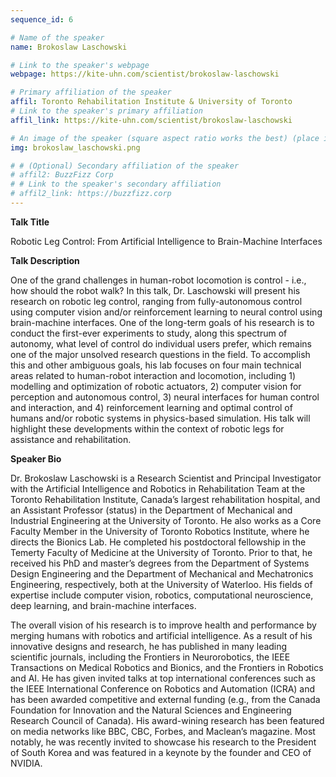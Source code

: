 ```yaml
---
sequence_id: 6

# Name of the speaker
name: Brokoslaw Laschowski

# Link to the speaker's webpage
webpage: https://kite-uhn.com/scientist/brokoslaw-laschowski

# Primary affiliation of the speaker
affil: Toronto Rehabilitation Institute & University of Toronto
# Link to the speaker's primary affiliation
affil_link: https://kite-uhn.com/scientist/brokoslaw-laschowski

# An image of the speaker (square aspect ratio works the best) (place in the `assets/img/speakers` directory)
img: brokoslaw_laschowski.png

# # (Optional) Secondary affiliation of the speaker
# affil2: BuzzFizz Corp
# # Link to the speaker's secondary affiliation 
# affil2_link: https://buzzfizz.corp
---
```


<!-- Whatever you write below will show up as the speaker's bio -->

<p><b> Talk Title </b></p>

Robotic Leg Control: From Artificial Intelligence to Brain-Machine Interfaces

 

<p><b> Talk Description </b></p>

One of the grand challenges in human-robot locomotion is control - i.e., how should the robot walk? In this talk, Dr. Laschowski will present his research on robotic leg control, ranging from fully-autonomous control using computer vision and/or reinforcement learning to neural control using brain-machine interfaces. One of the long-term goals of his research is to conduct the first-ever experiments to study, along this spectrum of autonomy, what level of control do individual users prefer, which remains one of the major unsolved research questions in the field. To accomplish this and other ambiguous goals, his lab focuses on four main technical areas related to human-robot interaction and locomotion, including 1) modelling and optimization of robotic actuators, 2) computer vision for perception and autonomous control, 3) neural interfaces for human control and interaction, and 4) reinforcement learning and optimal control of humans and/or robotic systems in physics-based simulation. His talk will highlight these developments within the context of robotic legs for assistance and rehabilitation. 

 

<p><b> Speaker Bio </b></p>

Dr. Brokoslaw Laschowski is a Research Scientist and Principal Investigator with the Artificial Intelligence and Robotics in Rehabilitation Team at the Toronto Rehabilitation Institute, Canada’s largest rehabilitation hospital, and an Assistant Professor (status) in the Department of Mechanical and Industrial Engineering at the University of Toronto. He also works as a Core Faculty Member in the University of Toronto Robotics Institute, where he directs the Bionics Lab. He completed his postdoctoral fellowship in the Temerty Faculty of Medicine at the University of Toronto. Prior to that, he received his PhD and master’s degrees from the Department of Systems Design Engineering and the Department of Mechanical and Mechatronics Engineering, respectively, both at the University of Waterloo. His fields of expertise include computer vision, robotics, computational neuroscience, deep learning, and brain-machine interfaces. 

 

The overall vision of his research is to improve health and performance by merging humans with robotics and artificial intelligence. As a result of his innovative designs and research, he has published in many leading scientific journals, including the Frontiers in Neurorobotics, the IEEE Transactions on Medical Robotics and Bionics, and the Frontiers in Robotics and AI. He has given invited talks at top international conferences such as the IEEE International Conference on Robotics and Automation (ICRA) and has been awarded competitive and external funding (e.g., from the Canada Foundation for Innovation and the Natural Sciences and Engineering Research Council of Canada). His award-wining research has been featured on media networks like BBC, CBC, Forbes, and Maclean’s magazine. Most notably, he was recently invited to showcase his research to the President of South Korea and was featured in a keynote by the founder and CEO of NVIDIA.  

